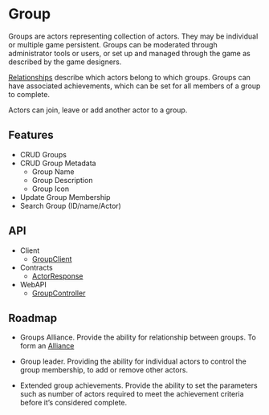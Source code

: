# Group
Groups are actors representing collection of actors. They may be individual or multiple game persistent. Groups can be moderated through administrator tools or users, or set up and managed through the game as described by the game designers. 

[Relationships](/articles/Relationships) describe which actors belong to which groups. Groups can have associated achievements,  which can be set for all members of a group to complete. 

Actors can join, leave or add another actor to a group. 


## Features
* CRUD Groups
* CRUD Group Metadata
	* Group Name
	* Group Description
	* Group Icon
* Update Group Membership
* Search Group (ID/name/Actor)



## API
* Client
    * [GroupClient](xref:PlayGen.SUGAR.Client.GroupClient)
* Contracts
    * [ActorResponse](xref:PlayGen.SUGAR.Contracts.ActorResponse)
* WebAPI
    * [GroupController](xref:PlayGen.SUGAR.WebAPI.Controllers.GroupController)
    
## Roadmap
* Groups Alliance. 
Provide the ability for relationship between groups. To form an [Alliance](/article/Alliances)

* Group leader.
Providing the ability for individual actors to control the group membership, to add or remove other actors.

* Extended group achievements.
Provide the ability to set the parameters such as number of actors required to meet the achievement criteria before it’s considered complete. 
